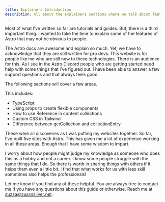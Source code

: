 ```yaml
---
title: Explainers Introduction
description: All about the explainers sections where we talk about features of Astro in more depth.
---
```


Most of what I’ve written so far are tutorials and guides. But, there is a third important thing. I wanted to take the time to explain some of the features of Astro that may not be obvious to people.

The Astro docs are awesome and explain so much. Yet, we have to acknowledge that they are still written for pro devs. This website is for people like me who are still new to these technologies. There is an audience for this. As I see in the Astro Discord people who are getting started need help with some things that I’ve figured out. I have been able to answer a few support questions and that always feels good.

The following sections will cover a few areas.

This includes:

- TypeScript
- Using props to create flexible components
- How to use Reference in content collections
- Custom CSS in Tailwind
- Difference between getCollection and collectionEntry

These were all discoveries as I was putting my websites together. So far, I’ve built five sites with Astro. This has given me a lot of experience working in all these areas. Enough that I have some wisdom to impart.

I worry about how people might judge my knowledge as someone who does this as a hobby and not a career. I know some people struggle with the same things that I do. So there is worth in sharing things with others if it helps them even a little bit. I find that what works for us with less skill sometimes also helps the professionals!

Let me know if you find any of these helpful. You are always free to contact me if you have any questions about this guide or otherwise. Reach me at [suzza@susansilver.net](mailto:suzza@susansilver.net).
